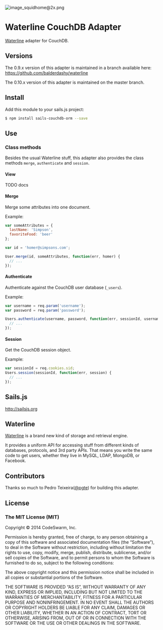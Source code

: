 ![image_squidhome@2x.png](http://i.imgur.com/RIvu9.png)

# Waterline CouchDB Adapter

[Waterline](https://github.com/balderdashy/waterline) adapter for CouchDB.

## Versions

The 0.9.x version of this adapter is maintained in a branch available here: https://github.com/balderdashy/waterline

The 0.10.x version of this adapter is maintained on the master branch.

## Install

Add this module to your sails.js project:

```bash
$ npm install sails-couchdb-orm --save
```

## Use

### Class methods

Besides the usual Waterline stuff, this adapter also provides the class methods `merge`, `authenticate` and `session`.

#### View

TODO docs

#### Merge

Merge some attributes into one document.

Example:

```javascript
var someAttributes = {
  lastName: 'Simpson',
  favoriteFood: 'beer'
};

var id = 'homer@simpsons.com';

User.merge(id, someAttributes, function(err, homer) {
  // ...
});
```

#### Authenticate

Authenticate against the CouchDB user database (`_users`).

Example:

```javascript
var username = req.param('username');
var password = req.param('password');

Users.authenticate(username, password, function(err, sessionId, username, roles) {
  // ...
});
```


#### Session

Get the CouchDB session object.

Example:

```javascript
var sessionId = req.cookies.sid;
Users.session(sessionId, function(err, session) {
  // ...
});
```

## Sails.js

http://sailsjs.org

## Waterline

[Waterline](https://github.com/balderdashy/waterline) is a brand new kind of storage and retrieval engine.

It provides a uniform API for accessing stuff from different kinds of databases, protocols, and 3rd party APIs. That means you write the same code to get users, whether they live in MySQL, LDAP, MongoDB, or Facebook.


## Contributors

Thanks so much to Pedro Teixeira([@pgte](https://twitter.com/pgte)) for building this adapter.

## License

### The MIT License (MIT)

Copyright © 2014 CodeSwarm, Inc. 

Permission is hereby granted, free of charge, to any person obtaining a copy of this software and associated documentation files (the “Software”), to deal in the Software without restriction, including without limitation the rights to use, copy, modify, merge, publish, distribute, sublicense, and/or sell copies of the Software, and to permit persons to whom the Software is furnished to do so, subject to the following conditions:

The above copyright notice and this permission notice shall be included in all copies or substantial portions of the Software.

THE SOFTWARE IS PROVIDED “AS IS”, WITHOUT WARRANTY OF ANY KIND, EXPRESS OR IMPLIED, INCLUDING BUT NOT LIMITED TO THE WARRANTIES OF MERCHANTABILITY, FITNESS FOR A PARTICULAR PURPOSE AND NONINFRINGEMENT. IN NO EVENT SHALL THE AUTHORS OR COPYRIGHT HOLDERS BE LIABLE FOR ANY CLAIM, DAMAGES OR OTHER LIABILITY, WHETHER IN AN ACTION OF CONTRACT, TORT OR OTHERWISE, ARISING FROM, OUT OF OR IN CONNECTION WITH THE SOFTWARE OR THE USE OR OTHER DEALINGS IN THE SOFTWARE.

